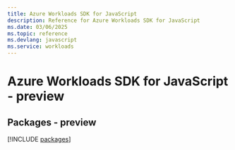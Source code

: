 ```yaml
---
title: Azure Workloads SDK for JavaScript
description: Reference for Azure Workloads SDK for JavaScript
ms.date: 03/06/2025
ms.topic: reference
ms.devlang: javascript
ms.service: workloads
---
```

# Azure Workloads SDK for JavaScript - preview
## Packages - preview
[!INCLUDE [packages](workloads-index.md)]